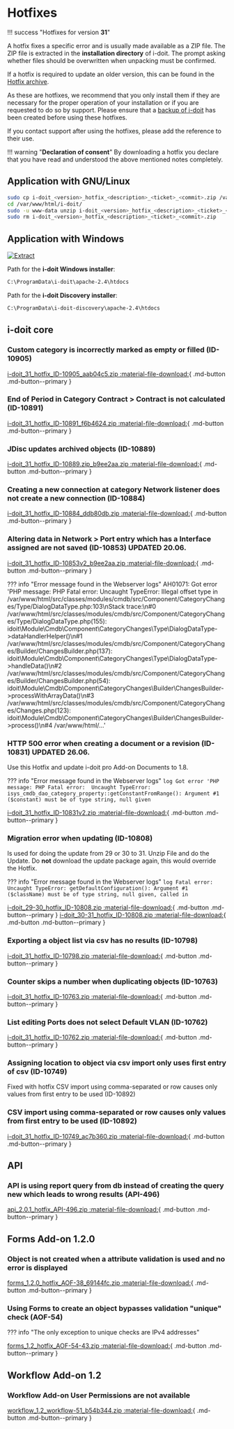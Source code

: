 # Hotfixes

!!! success "Hotfixes for version **31**"

A hotfix fixes a specific error and is usually made available as a ZIP file. The ZIP file is extracted in the **installation directory** of i-doit. The prompt asking whether files should be overwritten when unpacking must be confirmed.

If a hotfix is required to update an older version, this can be found in the [Hotfix archive](hotfix-archive/index.md).

As these are hotfixes, we recommend that you only install them if they are necessary for the proper operation of your installation or if you are requested to do so by support. Please ensure that a [backup of i-doit](../../maintenance-and-operation/backup-and-recovery/index.md) has been created before using these hotfixes.

If you contact support after using the hotfixes, please add the reference to their use.

!!! warning "**Declaration of consent**"
    By downloading a hotfix you declare that you have read and understood the above mentioned notes completely.

## Application with GNU/Linux

```sh
sudo cp i-doit_<version>_hotfix_<description>_<ticket>_<commit>.zip /var/www/html/i-doit/
cd /var/www/html/i-doit/
sudo -u www-data unzip i-doit_<version>_hotfix_<description>_<ticket>_<commit>.zip
sudo rm i-doit_<version>_hotfix_<description>_<ticket>_<commit>.zip
```

## Application with Windows

[![Extract](../../assets/images/en/system-administration/hotfixes/example-windows-zip.png)](../../assets/images/en/system-administration/hotfixes/example-windows-zip.png)

Path for the **i-doit Windows installer**:

```txt
C:\ProgramData\i-doit\apache-2.4\htdocs
```

Path for the **i-doit Discovery installer**:

```txt
C:\ProgramData\i-doit-discovery\apache-2.4\htdocs
```

## i-doit core

### Custom category is incorrectly marked as empty or filled (ID-10905)

[i-doit_31_hotfix_ID-10905_aab04c5.zip :material-file-download:](../../assets/downloads/hotfixes/31/i-doit_31_hotfix_ID-10905_aab04c5.zip){ .md-button .md-button--primary }

### End of Period in Category Contract > Contract is not calculated (ID-10891)

[i-doit_31_hotfix_ID-10891_f6b4624.zip :material-file-download:](../../assets/downloads/hotfixes/31/i-doit_31_hotfix_ID-10891_f6b4624.zip){ .md-button .md-button--primary }

### JDisc updates archived objects (ID-10889)

[i-doit_31_hotfix_ID-10889.zip_b9ee2aa.zip :material-file-download:](../../assets/downloads/hotfixes/31/i-doit_31_hotfix_ID-10889.zip){ .md-button .md-button--primary }

### Creating a new connection at category Network listener does not create a new connection (ID-10884)

[i-doit_31_hotfix_ID-10884_ddb80db.zip :material-file-download:](../../assets/downloads/hotfixes/31/i-doit_31_hotfix_ID-10884_ddb80db.zip){ .md-button .md-button--primary }

### Altering data in Network > Port entry which has a Interface assigned are not saved (ID-10853) **UPDATED 20.06.**

[i-doit_31_hotfix_ID-10853v2_b9ee2aa.zip :material-file-download:](../../assets/downloads/hotfixes/31/i-doit_31_hotfix_ID-10853v2_b9ee2aa.zip){ .md-button .md-button--primary }

??? info "Error message found in the Webserver logs"
    AH01071: Got error 'PHP message: PHP Fatal error:  Uncaught TypeError: Illegal offset type in /var/www/html/src/classes/modules/cmdb/src/Component/CategoryChanges/Type/DialogDataType.php:103\nStack trace:\n#0 /var/www/html/src/classes/modules/cmdb/src/Component/CategoryChanges/Type/DialogDataType.php(155): idoit\\Module\\Cmdb\\Component\\CategoryChanges\\Type\\DialogDataType->dataHandlerHelper()\n#1 /var/www/html/src/classes/modules/cmdb/src/Component/CategoryChanges/Builder/ChangesBuilder.php(137): idoit\\Module\\Cmdb\\Component\\CategoryChanges\\Type\\DialogDataType->handleData()\n#2 /var/www/html/src/classes/modules/cmdb/src/Component/CategoryChanges/Builder/ChangesBuilder.php(54): idoit\\Module\\Cmdb\\Component\\CategoryChanges\\Builder\\ChangesBuilder->processWithArrayData()\n#3 /var/www/html/src/classes/modules/cmdb/src/Component/CategoryChanges/Changes.php(123): idoit\\Module\\Cmdb\\Component\\CategoryChanges\\Builder\\ChangesBuilder->process()\n#4 /var/www/html/...'

### HTTP 500 error when creating a document or a revision (ID-10831) **UPDATED 26.06.**

Use this Hotfix and update i-doit pro Add-on Documents to 1.8.

??? info "Error message found in the Webserver logs"
    ```log
    Got error 'PHP message: PHP Fatal error:  Uncaught TypeError: isys_cmdb_dao_category_property::getConstantFromRange(): Argument #1 ($constant) must be of type string, null given
    ```

[i-doit_31_hotfix_ID-10831v2.zip :material-file-download:](../../assets/downloads/hotfixes/31/i-doit_31_hotfix_ID-10831v2.zip){ .md-button .md-button--primary }

### Migration error when updating (ID-10808)

Is used for doing the update from 29 or 30 to 31. Unzip File and do the Update.
Do **not** download the update package again, this would override the Hotfix.

??? info "Error message found in the Webserver logs"
    ```log
    Fatal error: Uncaught TypeError: getDefaultConfiguration(): Argument #1 ($className) must be of type string, null given, called in
    ```

[i-doit_29-30_hotfix_ID-10808.zip :material-file-download:](../../assets/downloads/hotfixes/29/i-doit_29-30_hotfix_ID-10808.zip){ .md-button .md-button--primary }
[i-doit_30-31_hotfix_ID-10808.zip :material-file-download:](../../assets/downloads/hotfixes/30/i-doit_30-31_hotfix_ID-10808.zip){ .md-button .md-button--primary }

### Exporting a object list via csv has no results (ID-10798)

[i-doit_31_hotfix_ID-10798.zip :material-file-download:](../../assets/downloads/hotfixes/31/i-doit_31_hotfix_ID-10798.zip){ .md-button .md-button--primary }

### Counter skips a number when duplicating objects (ID-10763)

[i-doit_31_hotfix_ID-10763.zip :material-file-download:](../../assets/downloads/hotfixes/31/i-doit_31_hotfix_ID-10763.zip){ .md-button .md-button--primary }

### List editing Ports does not select Default VLAN (ID-10762)

[i-doit_31_hotfix_ID-10762.zip :material-file-download:](../../assets/downloads/hotfixes/31/i-doit_31_hotfix_ID-10762.zip){ .md-button .md-button--primary }

### Assigning location to object via csv import only uses first entry of csv (ID-10749)

Fixed with hotfix CSV import using comma-separated or row causes only values from first entry to be used (ID-10892)

### CSV import using comma-separated or row causes only values from first entry to be used (ID-10892)

[i-doit_31_hotfix_ID-10749_ac7b360.zip :material-file-download:](../../assets/downloads/hotfixes/31/i-doit_31_hotfix_ID-10749_ac7b360.zip){ .md-button .md-button--primary }

## API

### API is using report query from db instead of creating the query new which leads to wrong results (API-496)

[api_2.0.1_hotfix_API-496.zip :material-file-download:](../../assets/downloads/hotfixes/api/api_2.0.1_hotfix_API-496.zip){ .md-button .md-button--primary }

## Forms Add-on 1.2.0

### Object is not created when a attribute validation is used and no error is displayed

[forms_1.2.0_hotfix_AOF-38_69144fc.zip :material-file-download:](../../assets/downloads/hotfixes/forms/forms_1.2.0_hotfix_AOF-38_69144fc.zip){ .md-button .md-button--primary }

### Using Forms to create an object bypasses validation "unique" check (AOF-54)

??? info "The only exception to unique checks are IPv4 addresses"

[forms_1.2_hotfix_AOF-54-43.zip :material-file-download:](../../assets/downloads/hotfixes/forms/forms_1.2_hotfix_AOF-54-43.zip){ .md-button .md-button--primary }

## Workflow Add-on 1.2

### Workflow Add-on User Permissions are not available

[workflow_1.2_workflow-51_b54b344.zip :material-file-download:](../../assets/downloads/hotfixes/workflow/workflow_1.2_workflow-51_b54b344.zip){ .md-button .md-button--primary }
